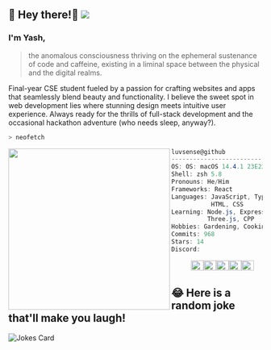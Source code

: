 ## 📑 Hey there!👋 ![](https://komarev.com/ghpvc/?username=your-github-username)
### I'm Yash, 
> the anomalous consciousness thriving on the ephemeral sustenance of code and caffeine, existing in a liminal space between the physical and the digital realms.

Final-year CSE student fueled by a passion for crafting websites and apps that seamlessly blend beauty and functionality.  I believe the sweet spot in web development lies where stunning design meets intuitive user experience. Always ready for the thrills of full-stack development and the occasional hackathon adventure (who needs sleep, anyway?).


```zsh
> neofetch
```

<img align="left" src="https://64.media.tumblr.com/8cbcdf293c31c1665d093fabedc8c02d/2971524d014de00f-27/s640x960/6d72e8ce76ce89053f996c09634a3fe4cc364b71.jpg" width="320" /> 

```csharp
luvsense@github
-------------------------
OS: OS: macOS 14.4.1 23E224 arm64
Shell: zsh 5.8
Pronouns: He/Him
Frameworks: React
Languages: JavaScript, TypeScript,
           HTML, CSS
Learning: Node.js, Express, PostgreSQL,
          Three.js, CPP
Hobbies: Gardening, Cooking, Gaming
Commits: 968
Stars: 14
Discord: 
```
<p align="left">
  &nbsp; &nbsp; &nbsp; &nbsp; &nbsp;
  <img alt="#474342" src="https://via.placeholder.com/15/474342/000000?text=+" width="25" height="20" /><img alt="#fbedf6" src="https://via.placeholder.com/15/fbedf6/000000?text=+" width="25" height="20" /><img alt="#c9594d" src="https://via.placeholder.com/15/c9594d/000000?text=+" width="25" height="20" /><img alt="#f8b9b2" src="https://via.placeholder.com/15/f8b9b2/000000?text=+" width="25" height="20" /><img alt="#ae9c9d" src="https://via.placeholder.com/15/ae9c9d/000000?text=+" width="25" height="20" />
</p>


## 😂 Here is a random joke that'll make you laugh!
![Jokes Card](https://readme-jokes.vercel.app/api)


